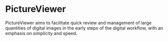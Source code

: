 PictureViewer
=============

PictureViewer aims to facilitate quick review and management of large quantities of digital images in the early steps of the digital workflow, with an emphasis on simplicity and speed.
